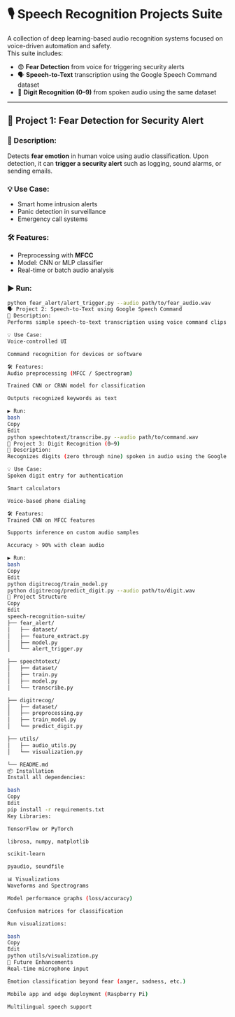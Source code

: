 # 🎙️ Speech Recognition Projects Suite

A collection of deep learning-based audio recognition systems focused on voice-driven automation and safety.  
This suite includes:

- 😨 **Fear Detection** from voice for triggering security alerts
- 🗣️ **Speech-to-Text** transcription using the Google Speech Command dataset
- 🔢 **Digit Recognition (0–9)** from spoken audio using the same dataset

---

## 🔐 Project 1: Fear Detection for Security Alert

### 📌 Description:
Detects **fear emotion** in human voice using audio classification. Upon detection, it can **trigger a security alert** such as logging, sound alarms, or sending emails.

### 💡 Use Case:
- Smart home intrusion alerts  
- Panic detection in surveillance  
- Emergency call systems  

### 🛠 Features:
- Preprocessing with **MFCC**
- Model: CNN or MLP classifier
- Real-time or batch audio analysis

### ▶️ Run:
```bash
python fear_alert/alert_trigger.py --audio path/to/fear_audio.wav
🗣️ Project 2: Speech-to-Text using Google Speech Command
📌 Description:
Performs simple speech-to-text transcription using voice command clips from the Google Speech Command dataset.

💡 Use Case:
Voice-controlled UI

Command recognition for devices or software

🛠 Features:
Audio preprocessing (MFCC / Spectrogram)

Trained CNN or CRNN model for classification

Outputs recognized keywords as text

▶️ Run:
bash
Copy
Edit
python speechtotext/transcribe.py --audio path/to/command.wav
🔢 Project 3: Digit Recognition (0–9)
📌 Description:
Recognizes digits (zero through nine) spoken in audio using the Google Speech Command dataset.

💡 Use Case:
Spoken digit entry for authentication

Smart calculators

Voice-based phone dialing

🛠 Features:
Trained CNN on MFCC features

Supports inference on custom audio samples

Accuracy > 90% with clean audio

▶️ Run:
bash
Copy
Edit
python digitrecog/train_model.py
python digitrecog/predict_digit.py --audio path/to/digit.wav
🧱 Project Structure
Copy
Edit
speech-recognition-suite/
├── fear_alert/
│   ├── dataset/
│   ├── feature_extract.py
│   ├── model.py
│   └── alert_trigger.py

├── speechtotext/
│   ├── dataset/
│   ├── train.py
│   ├── model.py
│   └── transcribe.py

├── digitrecog/
│   ├── dataset/
│   ├── preprocessing.py
│   ├── train_model.py
│   └── predict_digit.py

├── utils/
│   ├── audio_utils.py
│   └── visualization.py

└── README.md
📦 Installation
Install all dependencies:

bash
Copy
Edit
pip install -r requirements.txt
Key Libraries:

TensorFlow or PyTorch

librosa, numpy, matplotlib

scikit-learn

pyaudio, soundfile

📊 Visualizations
Waveforms and Spectrograms

Model performance graphs (loss/accuracy)

Confusion matrices for classification

Run visualizations:

bash
Copy
Edit
python utils/visualization.py
🔮 Future Enhancements
Real-time microphone input

Emotion classification beyond fear (anger, sadness, etc.)

Mobile app and edge deployment (Raspberry Pi)

Multilingual speech support

